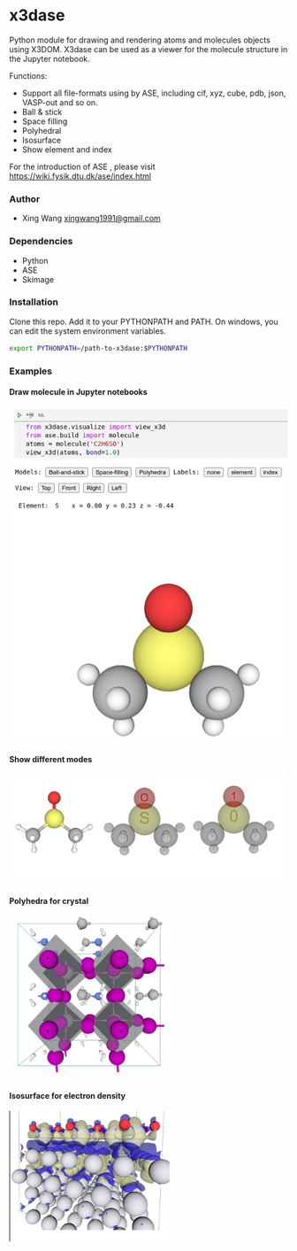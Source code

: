 # x3dase

Python module for drawing and rendering atoms and molecules objects using X3DOM. X3dase can be used as a viewer for the molecule structure in the Jupyter notebook.

Functions:
* Support all file-formats using by ASE, including cif, xyz, cube, pdb, json, VASP-out and so on.
* Ball & stick
* Space filling
* Polyhedral
* Isosurface
* Show element and index

For the introduction of ASE , please visit https://wiki.fysik.dtu.dk/ase/index.html


### Author
* Xing Wang  <xingwang1991@gmail.com>

### Dependencies

* Python
* ASE
* Skimage

### Installation

Clone this repo. Add it to your PYTHONPATH and PATH. On windows, you can edit the system environment variables.

``` sh
export PYTHONPATH=/path-to-x3dase:$PYTHONPATH
```

### Examples

#### Draw molecule in Jupyter notebooks

<img src="examples/images/jupyter.png" width="600"/>



#### Show different modes
<img src="examples/images/models.png" width="500"/>


#### Polyhedra for crystal
<img src="examples/images/polyhedra.png" width="300"/>


#### Isosurface for electron density
<img src="examples/images/isosurface.png" width="300"/>
